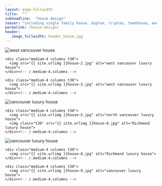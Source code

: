 ```yaml
---
layout: page-fullwidth
title:  ""
subheadline:  "house design"
teaser: "including single family house, duplex, triplex, townhouse, and condo."
permalink: /house-design/
header:
   image_fullwidth: header_house.jpg
---
```


<div class="row">
    <div class="medium-4 columns t30">
    <img src="{{ site.urlimg }}house-1.jpg" alt="west vancouver house">
    </div><!-- /.medium-4.columns -->

    <div class="medium-4 columns t30">
      <img src="{{ site.urlimg }}house-2.jpg" alt="west vancouver luxury house">
    </div><!-- /.medium-4.columns -->

    <div class="medium-4 columns t30">
      <img src="{{ site.urlimg }}house-3.jpg" alt="west vancouver luxury house">
    </div><!-- /.medium-4.columns -->

</div><!-- /.row -->


<div class="row">
    <div class="medium-8 columns t30">
    <img src="{{ site.urlimg }}house-4.jpg" alt="vancouver luxury house">
    </div><!-- /.medium-8.columns -->

    <div class="medium-4 columns t30">
      <img src="{{ site.urlimg }}house-5.jpg" alt="north vancouver luxury house">
      <img class="t30" src="{{ site.urlimg }}house-6.jpg" alt="Richmond luxury house">
    </div><!-- /.medium-4.columns -->

</div><!-- /.row -->


<div class="row">
    <div class="medium-4 columns t30">
    <img src="{{ site.urlimg }}house-7.jpg" alt="vancouver luxury house">
    </div><!-- /.medium-4.columns -->

    <div class="medium-4 columns t30">
      <img src="{{ site.urlimg }}house-8.jpg" alt="Richmond luxury house">
    </div><!-- /.medium-4.columns -->

    <div class="medium-4 columns t30">
      <img src="{{ site.urlimg }}house-9.jpg" alt="vancouver luxury house">
    </div><!-- /.medium-4.columns -->

</div><!-- /.row -->
